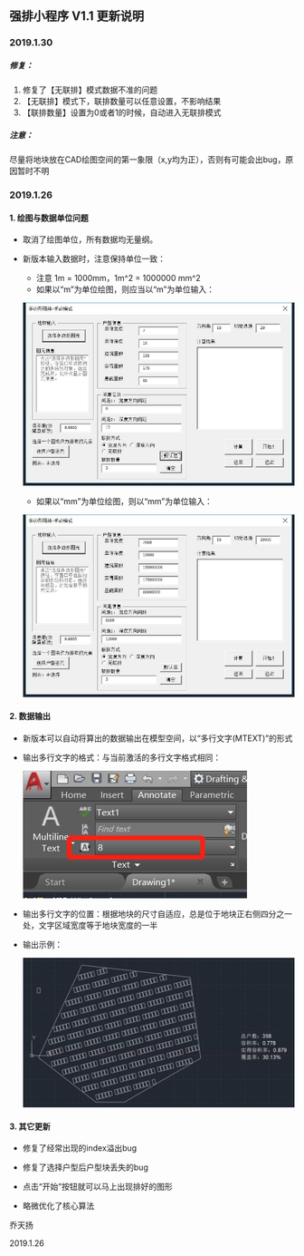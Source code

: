 ## 强排小程序 V1.1 更新说明

### 2019.1.30

##### 修复：

1. 修复了【无联排】模式数据不准的问题
2. 【无联排】模式下，联排数量可以任意设置，不影响结果
3. 【联排数量】设置为0或者1的时候，自动进入无联排模式

##### 注意：

尽量将地块放在CAD绘图空间的第一象限（x,y均为正），否则有可能会出bug，原因暂时不明



### 2019.1.26

#### 1. 绘图与数据单位问题

* 取消了绘图单位，所有数据均无量纲。

* 新版本输入数据时，注意保持单位一致：

  * 注意 1m = 1000mm，1m^2 = 1000000 mm^2 
  * 如果以“m”为单位绘图，则应当以“m”为单位输入：

  ![M_mode](./Images/M_mode.jpg)

  * 如果以“mm”为单位绘图，则以“mm”为单位输入：

  ![MM_mode](./Images/MM_mode.jpg)

  

#### 2. 数据输出

* 新版本可以自动将算出的数据输出在模型空间，以“多行文字(MTEXT)”的形式

* 输出多行文字的格式：与当前激活的多行文字格式相同：

  ![MTEXT](./Images/MTEXT.jpg)

* 输出多行文字的位置：根据地块的尺寸自适应，总是位于地块正右侧四分之一处，文字区域宽度等于地块宽度的一半

* 输出示例：

  ![output](./Images/output.jpg)



#### 3. 其它更新

* 修复了经常出现的index溢出bug

* 修复了选择户型后户型块丢失的bug

* 点击“开始”按钮就可以马上出现排好的图形

* 略微优化了核心算法

  

乔天扬

2019.1.26